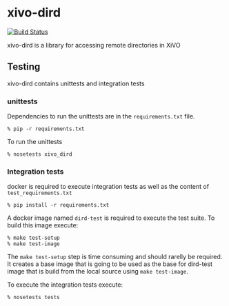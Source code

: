xivo-dird
=========
[![Build Status](https://travis-ci.org/xivo-pbx/xivo-dird.png?branch=master)](https://travis-ci.org/xivo-pbx/xivo-dird)

xivo-dird is a library for accessing remote directories in XiVO


## Testing

xivo-dird contains unittests and integration tests

### unittests

Dependencies to run the unittests are in the `requirements.txt` file.

    % pip -r requirements.txt

To run the unittests

    % nosetests xivo_dird

### Integration tests

docker is required to execute integration tests as well as the content of `test_requirements.txt`

    % pip install -r requirements.txt

A docker image named `dird-test` is required to execute the test suite.
To build this image execute:

    % make test-setup
    % make test-image

The `make test-setup` step is time consuming and should rarelly be required. It creates a base image that is going to be used as the base for dird-test image that is build from the local source using `make test-image`.

To execute the integration tests execute:

    % nosetests tests
